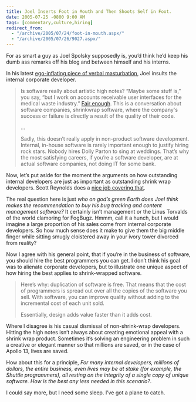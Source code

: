 ```yaml
---
title: Joel Inserts Foot in Mouth and Then Shoots Self in Foot.
date: 2005-07-25 -0800 9:00 AM
tags: [commentary,culture,hiring]
redirect_from:
  - "/archive/2005/07/24/foot-in-mouth.aspx/"
  - "/archive/2005/07/26/9027.aspx/"
---
```


For as smart a guy as Joel Spolsky supposedly is, you’d think he’d keep
his dumb ass remarks off his blog and between himself and his interns.

In his latest [ego-inflating piece of verbal
masturbation](http://www.joelonsoftware.com/articles/HighNotes.html),
Joel insults the internal corporate developer.

> Is software really about artistic high notes? “Maybe some stuff is,”
> you say, “but I work on accounts receivable user interfaces for the
> medical waste industry.” [Fair
> enough](http://www.joelonsoftware.com/articles/FiveWorlds.html). This
> is a conversation about software companies, shrinkwrap software, where
> the company's success or failure is directly a result of the quality
> of their code.
>
> ...
>
> Sadly, this doesn’t really apply in non-product software development.
> Internal, in-house software is rarely important enough to justify
> hiring rock stars. Nobody hires Dolly Parton to sing at weddings.
> That’s why the most satisfying careers, if you’re a software
> developer, are at actual software companies, not doing IT for some
> bank.

Now, let’s put aside for the moment the arguments on how outstanding internal developers are just as important as outstanding shrink wrap developers. Scott Reynolds does a [nice job covering that](http://www.scottcreynolds.com/PermaLink.aspx?guid=839a3eac-29a8-462d-9425-55f946c90a0e).

The real question here is just *who on god’s green Earth does Joel think makes the recommendation to buy his bug tracking and content management software?* It certainly isn’t management or the Linus Torvalds of the world clamoring for FogBugz. Hmmm, call it a hunch, but I would imagine a large proportion of his sales come from internal corporate developers. So how much sense does it make to give them the big middle finger while sitting smugly cloistered away in your ivory tower divorced from reality?

Now I agree with his general point, that if you’re in the business of software, you should hire the best programmers you can get. I don’t think his goal was to alienate corporate developers, but to illustrate one unique aspect of how hiring the best applies to shrink-wrapped software.

> Here’s why: duplication of software is free. That means that the cost
> of programmers is spread out over all the copies of the software you
> sell. With software, you can improve quality without adding to the
> incremental cost of each unit sold.
>
> Essentially, design adds value faster than it adds cost.

Where I disagree is his casual dismissal of non-shrink-wrap developers. Hitting the high notes isn’t always about creating emotional appeal with a shrink wrap product. Sometimes it’s solving an engineering problem in such a creative or elegant manner so that millions are saved, or in the case of Apollo 13, lives are saved.

How about this for a principle, *For many internal developers, millions of dollars, the entire business, even lives may be at stake (for example, the Shuttle programmers), all resting on the integrity of a single copy of unique software. How is the best any less needed in this scenario?*.

I could say more, but I need some sleep. I’ve got a plane to catch.
